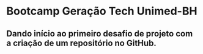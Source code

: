 # Bootcamp Geração Tech Unimed-BH

## Dando início ao primeiro desafio de projeto com a criação de um repositório no GitHub.